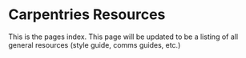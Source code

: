 # Carpentries Resources

This is the pages index. This page will be updated to be a listing of all general resources (style guide, comms guides, etc.)